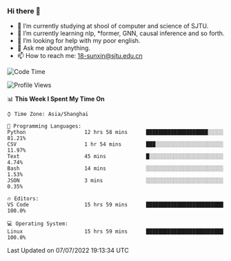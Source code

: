 ### Hi there 👋

<!--
**sunxin000/sunxin000** is a ✨ _special_ ✨ repository because its `README.md` (this file) appears on your GitHub profile.

Here are some ideas to get you started:

- 🔭 I’m currently working on ...
- 🌱 I’m currently learning ...
- 👯 I’m looking to collaborate on ...
- 🤔 I’m looking for help with ...
- 💬 Ask me about ...
- 📫 How to reach me: ...
- 😄 Pronouns: ...
- ⚡ Fun fact: ...
-->
- 🏫 I’m currently studying at shool of computer and science of SJTU.
- 🌱 I’m currently learning nlp, \*former, GNN, causal inference and so forth.
- 🤔 I’m looking for help with my poor english.
- 💬 Ask me about anything.
- 📫 How to reach me: 18-sunxin@sjtu.edu.cn
<!--START_SECTION:waka-->
![Code Time](http://img.shields.io/badge/Code%20Time-252%20hrs%201%20min-blue)

![Profile Views](http://img.shields.io/badge/Profile%20Views-3-blue)

📊 **This Week I Spent My Time On** 

```text
⌚︎ Time Zone: Asia/Shanghai

💬 Programming Languages: 
Python                   12 hrs 58 mins      ████████████████████░░░░░   81.21% 
CSV                      1 hr 54 mins        ███░░░░░░░░░░░░░░░░░░░░░░   11.97% 
Text                     45 mins             █░░░░░░░░░░░░░░░░░░░░░░░░   4.74% 
Bash                     14 mins             ░░░░░░░░░░░░░░░░░░░░░░░░░   1.53% 
JSON                     3 mins              ░░░░░░░░░░░░░░░░░░░░░░░░░   0.35%

🔥 Editors: 
VS Code                  15 hrs 59 mins      █████████████████████████   100.0%

💻 Operating System: 
Linux                    15 hrs 59 mins      █████████████████████████   100.0%

```


 Last Updated on 07/07/2022 19:13:34 UTC
<!--END_SECTION:waka-->
